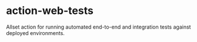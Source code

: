 # action-web-tests
Allset action for running automated end-to-end and integration tests against deployed environments.
